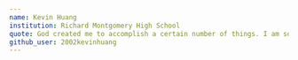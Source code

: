 ```yaml
---
name: Kevin Huang
institution: Richard Montgomery High School
quote: God created me to accomplish a certain number of things. I am so far behind that I will never die.
github_user: 2002kevinhuang
---
```

